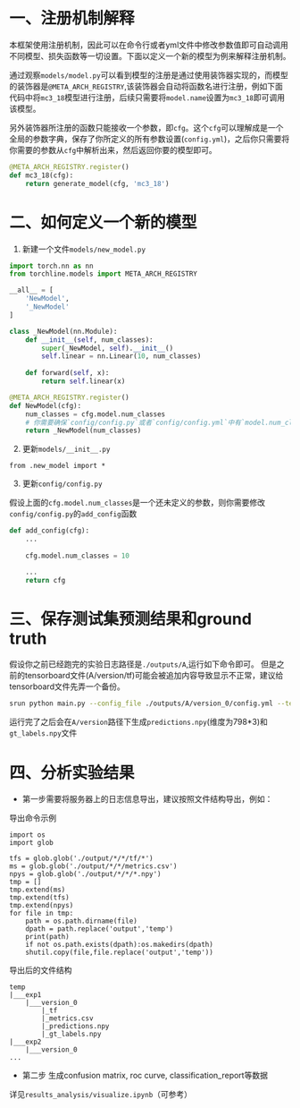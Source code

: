 # 一、注册机制解释

本框架使用注册机制，因此可以在命令行或者yml文件中修改参数值即可自动调用不同模型、损失函数等一切设置。下面以定义一个新的模型为例来解释注册机制。

通过观察`models/model.py`可以看到模型的注册是通过使用装饰器实现的，而模型的装饰器是`@META_ARCH_REGISTRY`,该装饰器会自动将函数名进行注册，例如下面代码中将`mc3_18`模型进行注册，后续只需要将`model.name`设置为`mc3_18`即可调用该模型。

另外装饰器所注册的函数只能接收一个参数，即`cfg`。这个`cfg`可以理解成是一个全局的参数字典，保存了你所定义的所有参数设置(`config.yml`)，之后你只需要将你需要的参数从`cfg`中解析出来，然后返回你要的模型即可。

```python
@META_ARCH_REGISTRY.register()
def mc3_18(cfg):
    return generate_model(cfg, 'mc3_18')
```


# 二、如何定义一个新的模型

1. 新建一个文件`models/new_model.py`

```python
import torch.nn as nn
from torchline.models import META_ARCH_REGISTRY

__all__ = [
    'NewModel',
    '_NewModel'
]

class _NewModel(nn.Module):
    def __init__(self, num_classes):
        super(_NewModel, self).__init__()
        self.linear = nn.Linear(10, num_classes)
    
    def forward(self, x):
        return self.linear(x)

@META_ARCH_REGISTRY.register()
def NewModel(cfg):
    num_classes = cfg.model.num_classes 
    # 你需要确保`config/config.py`或者`config/config.yml`中有`model.num_classes`这个参数
    return _NewModel(num_classes)
```

2. 更新`models/__init__.py`

```
from .new_model import *
```

3. 更新`config/config.py`

假设上面的`cfg.model.num_classes`是一个还未定义的参数，则你需要修改`config/config.py`的`add_config`函数

```python
def add_config(cfg):
    ...
    
    cfg.model.num_classes = 10

    ...
    return cfg
```

# 三、保存测试集预测结果和ground truth

假设你之前已经跑完的实验日志路径是`./outputs/A`,运行如下命令即可。 但是之前的tensorboard文件(A/version/tf)可能会被追加内容导致显示不正常，建议给tensorboard文件先弄一个备份。

```bash
srun python main.py --config_file ./outputs/A/version_0/config.yml --test_only trainer.gpus [0] trainer.resume_from_from_checkpoint ./outputs/A/version_0/checkpoints/epoch*.ckpt
```

运行完了之后会在`A/version`路径下生成`predictions.npy`(维度为798*3)和`gt_labels.npy`文件

# 四、分析实验结果


- 第一步需要将服务器上的日志信息导出，建议按照文件结构导出，例如：

导出命令示例
```
import os
import glob

tfs = glob.glob('./output/*/*/tf/*')
ms = glob.glob('./output/*/*/metrics.csv')
npys = glob.glob('./output/*/*/*.npy')
tmp = []
tmp.extend(ms)
tmp.extend(tfs)
tmp.extend(npys)
for file in tmp:
    path = os.path.dirname(file)
    dpath = path.replace('output','temp')
    print(path)
    if not os.path.exists(dpath):os.makedirs(dpath)
    shutil.copy(file,file.replace('output','temp'))
```

导出后的文件结构
```
temp
|___exp1
    |___version_0
        |_tf
        |_metrics.csv
        |_predictions.npy
        |_gt_labels.npy
|___exp2
    |___version_0
...
```

- 第二步 生成confusion matrix, roc curve, classification_report等数据

详见`results_analysis/visualize.ipynb`（可参考）